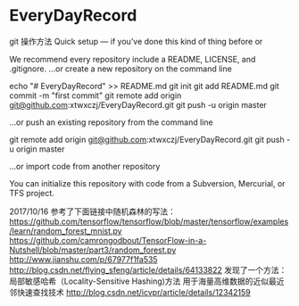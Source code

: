 # EveryDayRecord
git 操作方法
Quick setup — if you’ve done this kind of thing before
or

We recommend every repository include a README, LICENSE, and .gitignore.
…or create a new repository on the command line

echo "# EveryDayRecord" >> README.md
git init
git add README.md
git commit -m "first commit"
git remote add origin git@github.com:xtwxczj/EveryDayRecord.git
git push -u origin master

…or push an existing repository from the command line

git remote add origin git@github.com:xtwxczj/EveryDayRecord.git
git push -u origin master

…or import code from another repository

You can initialize this repository with code from a Subversion, Mercurial, or TFS project.


2017/10/16
参考了下面链接中随机森林的写法：
https://github.com/tensorflow/tensorflow/blob/master/tensorflow/examples/learn/random_forest_mnist.py
https://github.com/camrongodbout/TensorFlow-in-a-Nutshell/blob/master/part3/random_forest.py
http://www.jianshu.com/p/67977f1fa535
http://blog.csdn.net/flying_sfeng/article/details/64133822
发现了一个方法：局部敏感哈希（Locality-Sensitive Hashing)方法
用于海量高维数据的近似最近邻快速查找技术
http://blog.csdn.net/icvpr/article/details/12342159

